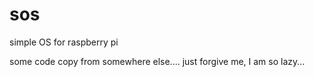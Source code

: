 sos
===

simple OS for raspberry pi

some code copy from somewhere else.... just forgive me, I am so lazy...
